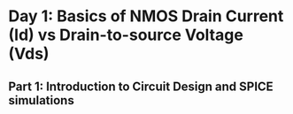 # Day 1: Basics of NMOS Drain Current (Id) vs Drain-to-source Voltage (Vds)

## Part 1: Introduction to Circuit Design and SPICE simulations
